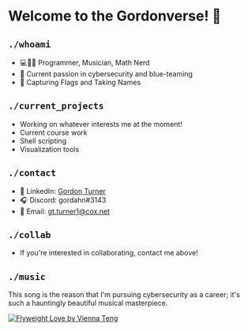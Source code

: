 # Welcome to the Gordonverse! 👋

## `./whoami`
* 💻🎵➕ Programmer, Musician, Math Nerd
* 🔐 Current passion in cybersecurity and blue-teaming
* 🚩 Capturing Flags and Taking Names

## `./current_projects`
* Working on whatever interests me at the moment!
* Current course work
* Shell scripting
* Visualization tools

## `./contact`
* 📌 LinkedIn: [Gordon Turner](https://www.linkedin.com/in/GordonTTurner)
* 🎧 Discord: gordahn#3143
* 📧 Email: [gt.turner1@cox.net](mailto:gt.turner1@cox.net?subject=Github%20Inquiries)

## `./collab`
* If you're interested in collaborating, contact me above!

## `./music`
This song is the reason that I'm pursuing cybersecurity as a career; it's such a hauntingly beautiful musical masterpiece.

[![Flyweight Love by Vienna Teng](https://i.ytimg.com/vi/S2EIFWseKwU/hq720.jpg?sqp=-oaymwEXCNAFEJQDSFryq4qpAwkIARUAAIhCGAE=\u0026rs=AOn4CLCllrl80MTCp2onF8cjCxhtexEMbA)](https://youtu.be/QF-7WiLykGM)
<!--
**this profile** is a ✨ _special_ ✨ repository because its `README.md` (this file) appears on your GitHub profile.

Here are some ideas to get you started:

- 🔭 I’m currently working on ...
- 🌱 I’m currently learning ...
- 👯 I’m looking to collaborate on ...
- 🤔 I’m looking for help with ...
- 💬 Ask me about ...
- 📫 How to reach me: ...
- 😄 Pronouns: ...
- ⚡ Fun fact: ...
-->
